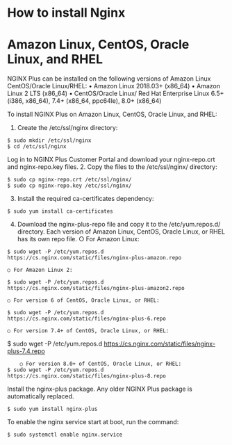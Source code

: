 # How to install Nginx

# Amazon Linux, CentOS, Oracle Linux, and RHEL 
NGINX Plus can be installed on the following versions of Amazon Linux CentOS/Oracle Linux/RHEL:
	• Amazon Linux 2018.03+ (x86_64)
	• Amazon Linux 2 LTS (x86_64)
	• CentOS/Oracle Linux/ Red Hat Enterprise Linux 6.5+ (i386, x86_64), 7.4+ (x86_64, ppc64le), 8.0+ (x86_64)

To install NGINX Plus on Amazon Linux, CentOS, Oracle Linux, and RHEL:
1. Create the /etc/ssl/nginx directory:
```
$ sudo mkdir /etc/ssl/nginx
$ cd /etc/ssl/nginx
```
Log in to NGINX Plus Customer Portal and download your nginx-repo.crt and nginx-repo.key files.
2. Copy the files to the /etc/ssl/nginx/ directory:
```
$ sudo cp nginx-repo.crt /etc/ssl/nginx/
$ sudo cp nginx-repo.key /etc/ssl/nginx/
```
3. Install the required ca-certificates dependency:
```
$ sudo yum install ca-certificates
```

4. Download the nginx-plus-repo file and copy it to the /etc/yum.repos.d/ directory. Each version of Amazon Linux, CentOS, Oracle Linux, or RHEL has its own repo file.
    ○ For Amazon Linux:
```
$ sudo wget -P /etc/yum.repos.d https://cs.nginx.com/static/files/nginx-plus-amazon.repo
```
	○ For Amazon Linux 2:
```
$ sudo wget -P /etc/yum.repos.d https://cs.nginx.com/static/files/nginx-plus-amazon2.repo
```
	○ For version 6 of CentOS, Oracle Linux, or RHEL:
```
$ sudo wget -P /etc/yum.repos.d https://cs.nginx.com/static/files/nginx-plus-6.repo
```
	○ For version 7.4+ of CentOS, Oracle Linux, or RHEL:
$ sudo wget -P /etc/yum.repos.d https://cs.nginx.com/static/files/nginx-plus-7.4.repo
```
	○ For version 8.0+ of CentOS, Oracle Linux, or RHEL:
$ sudo wget -P /etc/yum.repos.d https://cs.nginx.com/static/files/nginx-plus-8.repo
```
Install the nginx-plus package. Any older NGINX Plus package is automatically replaced.
```
$ sudo yum install nginx-plus
```
To enable the nginx service start at boot, run the command:
```
$ sudo systemctl enable nginx.service
```